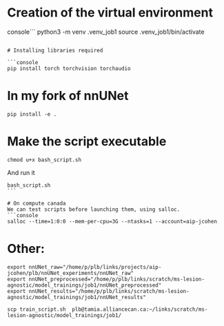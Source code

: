 # Creation of the virtual environment

console```
python3 -m venv .venv_job1
source .venv_job1/bin/activate
```

# Installing libraries required

```console
pip install torch torchvision torchaudio
```

# In my fork of nnUNet
```console
pip install -e .
```

# Make the script executable
```console
chmod u+x bash_script.sh
```
And run it
```console
bash_script.sh
``` 

# On compute canada
We can test scripts before launching them, using salloc.
```console
salloc --time=1:0:0 --mem-per-cpu=3G --ntasks=1 --account=aip-jcohen
```
# Other:
```console
export nnUNet_raw="/home/p/plb/links/projects/aip-jcohen/plb/nnUNet_experiments/nnUNet_raw"
export nnUNet_preprocessed="/home/p/plb/links/scratch/ms-lesion-agnostic/model_trainings/job1/nnUNet_preprocessed"
export nnUNet_results="/home/p/plb/links/scratch/ms-lesion-agnostic/model_trainings/job1/nnUNet_results"
```
```console
scp train_script.sh  plb@tamia.alliancecan.ca:~/links/scratch/ms-lesion-agnostic/model_trainings/job1/
```
